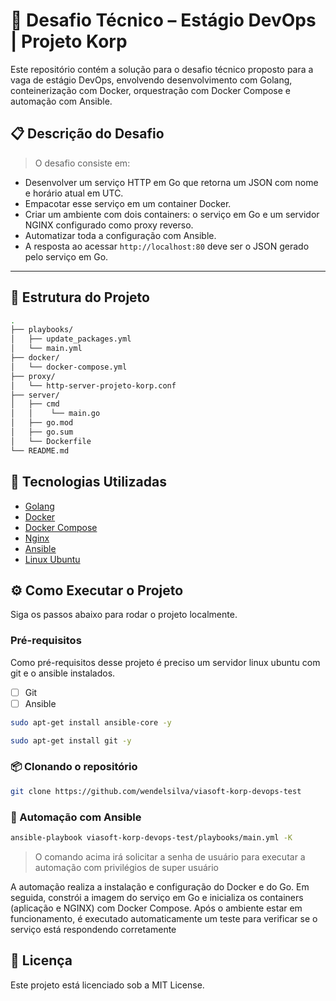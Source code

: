 # 🚀 Desafio Técnico – Estágio DevOps | Projeto Korp

Este repositório contém a solução para o desafio técnico proposto para a vaga de estágio DevOps, envolvendo desenvolvimento com Golang, conteinerização com Docker, orquestração com Docker Compose e automação com Ansible.

## 📋 Descrição do Desafio

> O desafio consiste em:
- Desenvolver um serviço HTTP em Go que retorna um JSON com nome e horário atual em UTC.
- Empacotar esse serviço em um container Docker.
- Criar um ambiente com dois containers: o serviço em Go e um servidor NGINX configurado como proxy reverso.
- Automatizar toda a configuração com Ansible.
- A resposta ao acessar `http://localhost:80` deve ser o JSON gerado pelo serviço em Go.

---

## 📁 Estrutura do Projeto

```bash
.
├── playbooks/
│   ├── update_packages.yml
│   └── main.yml
├── docker/
│   └── docker-compose.yml
├── proxy/
│   └── http-server-projeto-korp.conf
├── server/
│   ├── cmd
│   │    └── main.go
│   ├── go.mod
│   ├── go.sum
│   └── Dockerfile
└── README.md
```

## 🔧 Tecnologias Utilizadas

- [Golang](https://go.dev/) 
- [Docker](https://docs.docker.com/)
- [Docker Compose](https://docs.docker.com/compose/)
- [Nginx](https://nginx.org/en/docs/)
- [Ansible](https://docs.ansible.com/ansible/latest/index.html)
- [Linux Ubuntu](https://ubuntu.com/)

## ⚙️ Como Executar o Projeto

Siga os passos abaixo para rodar o projeto localmente.

### Pré-requisitos

Como pré-requisitos desse projeto é preciso um servidor linux ubuntu com git e o ansible instalados.

- [ ] Git
- [ ] Ansible

```bash
sudo apt-get install ansible-core -y
```
```bash
sudo apt-get install git -y
```

### 📦 Clonando o repositório

```bash
git clone https://github.com/wendelsilva/viasoft-korp-devops-test
```

### 🤖 Automação com Ansible

```bash
ansible-playbook viasoft-korp-devops-test/playbooks/main.yml -K
```
> O comando acima irá solicitar a senha de usuário para executar a automação com privilégios de super usuário


A automação realiza a instalação e configuração do Docker e do Go. Em seguida, constrói a imagem do serviço em Go e inicializa os containers (aplicação e NGINX) com Docker Compose. Após o ambiente estar em funcionamento, é executado automaticamente um teste para verificar se o serviço está respondendo corretamente

## 📄 Licença

Este projeto está licenciado sob a MIT License.